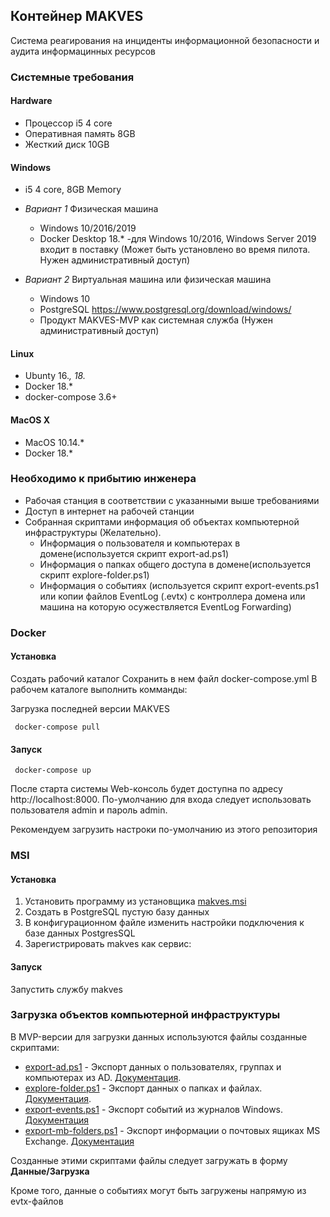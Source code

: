 ## Контейнер MAKVES

Система реагирования на инциденты информационной безопасности и аудита информацинных ресурсов

### Системные требования

#### Hardware
  + Процессор i5 4 core
  + Оперативная память 8GB
  + Жесткий диск 10GB
  
#### Windows
  + i5 4 core, 8GB Memory
  
  + _Вариант 1_ Физическая машина
      + Windows 10/2016/2019
      + Docker Desktop 18.* -для Windows 10/2016, Windows Server 2019 входит в поставку (Может быть установлено во время пилота. Нужен административный доступ)
      
  + _Вариант 2_ Виртуальная машина или физическая машина
      + Windows 10
      + PostgreSQL https://www.postgresql.org/download/windows/
      + Продукт MAKVES-MVP как системная служба (Нужен административный доступ)
  
#### Linux
  + Ubunty 16.*, 18.*
  + Docker 18.*
  + docker-compose 3.6+

#### MacOS X
  + MacOS 10.14.*
  + Docker 18.*
  
### Необходимо к прибытию инженера
  + Рабочая станция в соответствии с указанными выше требованиями
  + Доступ в интернет на рабочей станции
  + Собранная скриптами информация об объектах компьютерной инфраструктуры (Желательно).
    + Информация о пользователя и компьютерах в домене(используется скрипт export-ad.ps1)
    + Информация о папках общего доступа в домене(используется скрипт explore-folder.ps1)
    + Информация о событиях (используется скрипт export-events.ps1 или копии файлов EventLog (.evtx) c контроллера домена или машина на которую осужествляется EventLog Forwarding)

### Docker
#### Установка

Создать рабочий каталог
Сохранить в нем файл docker-compose.yml
В рабочем каталоге выполнить комманды:

Загрузка последней версии MAKVES
````
 docker-compose pull 
````

#### Запуск
   
````
 docker-compose up
````

После старта системы Web-консоль будет доступна по адресу http://localhost:8000. По-умолчанию для входа следует использовать пользователя admin и пароль admin.

Рекомендуем загрузить настроки по-умолчанию из этого репозитория
 
### MSI

#### Установка

1. Установить программу из установщика [makves.msi](https://github.com/Madnikulin50/makves/releases "Переход по ссылке")
2. Создать в PostgreSQL пустую базу данных
3. В конфигурационном файле изменить настройки подключения к базе данных PostgresSQL
4. Зарегистрировать makves как сервис:
                                      

#### Запуск

Запустить службу makves

### Загрузка объектов компьютерной инфраструктуры
 
 В MVP-версии для загрузки данных используются файлы созданные скриптами:
  
  + [export-ad.ps1](https://github.com/Madnikulin50/makves-mvp/blob/master/export-ad.ps1 "Переход по ссылке")  - Экспорт данных о пользователях, группах и компьютерах из AD.  [Документация](https://github.com/Madnikulin50/makves-mvp/blob/master/export-ad.md "Описание").
  + [explore-folder.ps1](https://github.com/Madnikulin50/makves-mvp/blob/master/explore-folder.ps1 "Переход по ссылке") - Экспорт данных о папках и файлах. [Документация](https://github.com/Madnikulin50/makves-mvp/blob/master/explore-folder.md "Описание").
  + [export-events.ps1](https://github.com/Madnikulin50/makves-mvp/blob/master/export-events.ps1 "Переход по ссылке") - Экспорт событий из журналов Windows. [Документация](https://github.com/Madnikulin50/makves-mvp/blob/master/export-events.md "Описание")
  + [export-mb-folders.ps1](https://github.com/Madnikulin50/makves-mvp/blob/master/export-mb-folders.ps1 "Переход по ссылке") - Экспорт информации о почтовых ящиках MS Exchange. [Документация](https://github.com/Madnikulin50/makves-mvp/blob/masterexport-mb-folders.md "Описание")
    
 Созданные этими скриптами файлы следует загружать в форму __Данные/Загрузка__
  
 Кроме того, данные о событиях могут быть загружены напрямую из evtx-файлов
  
 
 

